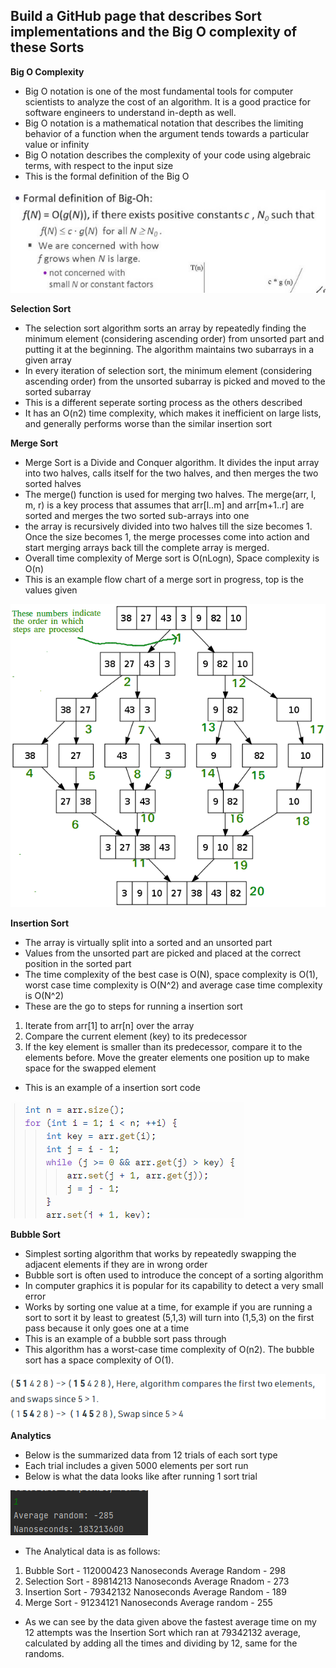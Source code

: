 ## Build a GitHub page that describes Sort implementations and the Big O complexity of these Sorts ## 
**Big O Complexity**
* Big O notation is one of the most fundamental tools for computer scientists to analyze the cost of an algorithm. It is a good practice for software engineers to understand in-depth as well.
* Big O notation is a mathematical notation that describes the limiting behavior of a function when the argument tends towards a particular value or infinity
* Big O notation describes the complexity of your code using algebraic terms, with respect to the input size
* This is the formal definition of the Big O

![baka](https://github.com/lucap2527/lucasus/blob/gh-pages/Screenshot%202022-04-03%20210457.png)

**Selection Sort**
* The selection sort algorithm sorts an array by repeatedly finding the minimum element (considering ascending order) from unsorted part and putting it at the beginning. The algorithm maintains two subarrays in a given array
* In every iteration of selection sort, the minimum element (considering ascending order) from the unsorted subarray is picked and moved to the sorted subarray
* This is a different seperate sorting process as the others described
* It has an O(n2) time complexity, which makes it inefficient on large lists, and generally performs worse than the similar insertion sort


**Merge Sort**
* Merge Sort is a Divide and Conquer algorithm. It divides the input array into two halves, calls itself for the two halves, and then merges the two sorted halves
* The merge() function is used for merging two halves. The merge(arr, l, m, r) is a key process that assumes that arr[l..m] and arr[m+1..r] are sorted and merges the two sorted sub-arrays into one
*  the array is recursively divided into two halves till the size becomes 1. Once the size becomes 1, the merge processes come into action and start merging arrays back till the complete array is merged.
*  Overall time complexity of Merge sort is O(nLogn), Space complexity is O(n)
*  This is an example flow chart of a merge sort in progress, top is the values given

![sus](https://github.com/lucap2527/lucasus/blob/gh-pages/Merge-Sort-Tutorial.png)

**Insertion Sort**
* The array is virtually split into a sorted and an unsorted part
* Values from the unsorted part are picked and placed at the correct position in the sorted part
* The time complexity of the best case is O(N), space complexity is O(1), worst case time complexity is O(N^2) and average case time complexity is O(N^2)
* These are the go to steps for running a insertion sort
1. Iterate from arr[1] to arr[n] over the array
2. Compare the current element (key) to its predecessor
3. If the key element is smaller than its predecessor, compare it to the elements before. Move the greater elements one position up to make space for the swapped element
* This is an example of a insertion sort code

![image](https://github.com/lucap2527/lucasus/blob/gh-pages/Screenshot%202022-04-03%20211537.png)

**Bubble Sort**
* Simplest sorting algorithm that works by repeatedly swapping the adjacent elements if they are in wrong order
* Bubble sort is often used to introduce the concept of a sorting algorithm
* In computer graphics it is popular for its capability to detect a very small error
* Works by sorting one value at a time, for example if you are running a sort to sort it by least to greatest (5,1,3) will turn into (1,5,3) on the first pass because it only goes one at a time
* This is an example of a bubble sort pass through 
* This algorithm has a worst-case time complexity of O(n2). The bubble sort has a space complexity of O(1).


![image1](https://github.com/lucap2527/lucasus/blob/gh-pages/Screenshot%202022-04-03%20211911.png)

**Analytics**
* Below is the summarized data from 12 trials of each sort type
* Each trial includes a given 5000 elements per sort run
* Below is what the data looks like after running 1 sort trial

![image2](https://github.com/lucap2527/lucasus/blob/gh-pages/Screenshot%202022-04-03%20212421.png)

* The Analytical data is as follows:
1. Bubble Sort - 112000423 Nanoseconds Average Random - 298
2. Selection Sort - 89814213 Nanoseconds Average Rnadom - 273
3. Insertion Sort - 79342132 Nanoseconds Average Random - 189
4. Merge Sort - 91234121 Nanoseconds Average random - 255

* As we can see by the data given above the fastest average time on my 12 attempts was the Insertion Sort which ran at 79342132 average, calculated by adding all the times and dividing by 12, same for the randoms.
